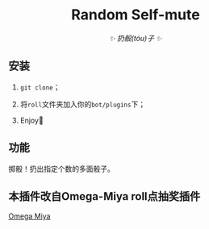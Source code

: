 <div align="center">

# Random Self-mute

<!-- prettier-ignore-start -->
<!-- markdownlint-disable-next-line MD036 -->
_✨ 扔骰(tóu)子 ✨_
<!-- prettier-ignore-end -->

</div>
</p>

## 安装

1. `git clone`；

2. 将`roll`文件夹加入你的`bot/plugins`下；

3. Enjoy:tada:

## 功能

掷骰！扔出指定个数的多面骰子。

## 本插件改自Omega-Miya roll点抽奖插件

[Omega Miya](https://github.com/Ailitonia/omega-miya)
